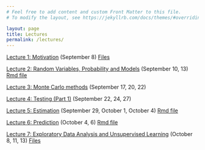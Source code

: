 ```yaml
---
# Feel free to add content and custom Front Matter to this file.
# To modify the layout, see https://jekyllrb.com/docs/themes/#overriding-theme-defaults

layout: page
title: Lectures
permalink: /lectures/
---
```


<a href="https://kdlevin-uwstat.github.io/STAT340-Fall2021/lecs/01/L01_motivation.html">Lecture 1: Motivation</a> (September 8) <a href="https://kdlevin-uwstat.github.io/STAT340-Fall2021/lecs/01/lec01_motivation.zip">Files</a>

<a href="https://kdlevin-uwstat.github.io/STAT340-Fall2021/lecs/02/L02_randomvariables.html">Lecture 2: Random Variables, Probability and Models</a> (September 10, 13) <a href="https://kdlevin-uwstat.github.io/STAT340-Fall2021/lecs/02/L02_randomvariables.Rmd">Rmd file</a>

<a href="https://kdlevin-uwstat.github.io/STAT340-Fall2021/lecs/03/L03_monte-carlo.html">Lecture 3: Monte Carlo methods</a> (September 17, 20, 22)

<a href="https://kdlevin-uwstat.github.io/STAT340-Fall2021/lecs/04/L04_testing.html">Lecture 4: Testing (Part 1)</a> (September 22, 24, 27)

<a href="https://kdlevin-uwstat.github.io/STAT340-Fall2021/lecs/05/L05_estimation.html">Lecture 5: Estimation</a> (September 29, October 1, October 4) <a href="https://kdlevin-uwstat.github.io/STAT340-Fall2021/lecs/05/L05_estimation.Rmd">Rmd file</a>

<a href="https://kdlevin-uwstat.github.io/STAT340-Fall2021/lecs/06/L06_prediction.html">Lecture 6: Prediction</a> (October 4, 6) <a href="https://kdlevin-uwstat.github.io/STAT340-Fall2021/lecs/06/L06_prediction.Rmd">Rmd file</a>

<a href="https://kdlevin-uwstat.github.io/STAT340-Fall2021/lecs/07/L07_UnsupEDA.html">Lecture 7: Exploratory Data Analysis and Unsupervised Learning</a> (October 8, 11, 13) <a href="https://kdlevin-uwstat.github.io/STAT340-Fall2021/lecs/07/lec07_UnsupEDA.zip">Files</a>

